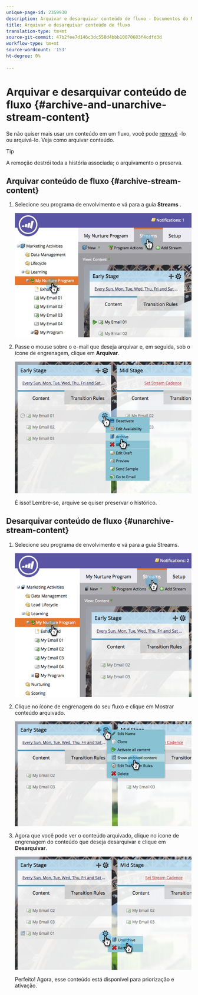 ```yaml
---
unique-page-id: 2359930
description: Arquivar e desarquivar conteúdo de fluxo - Documentos do Marketing - Documentação do produto
title: Arquivar e desarquivar conteúdo de fluxo
translation-type: tm+mt
source-git-commit: 47b2fee7d146c3dc558d4bbb10070683f4cdfd3d
workflow-type: tm+mt
source-wordcount: '153'
ht-degree: 0%

---
```



# Arquivar e desarquivar conteúdo de fluxo {#archive-and-unarchive-stream-content}

Se não quiser mais usar um conteúdo em um fluxo, você pode [removê](remove-stream-content.md) -lo ou arquivá-lo. Veja como arquivar conteúdo.

>[!TIP]
>
>A remoção destrói toda a história associada; o arquivamento o preserva.

## Arquivar conteúdo de fluxo {#archive-stream-content}

1. Selecione seu programa de envolvimento e vá para a guia **Streams** .

   ![](assets/cloneasteam-4.jpg)

1. Passe o mouse sobre o e-mail que deseja arquivar e, em seguida, sob o ícone de engrenagem, clique em **Arquivar**.

   ![](assets/image2014-9-15-17-3a42-3a7.png)

   É isso! Lembre-se, arquive se quiser preservar o histórico.

## Desarquivar conteúdo de fluxo {#unarchive-stream-content}

1. Selecione seu programa de envolvimento e vá para a guia Streams.

   ![](assets/image2014-9-15-17-3a42-3a11.png)

1. Clique no ícone de engrenagem do seu fluxo e clique em Mostrar conteúdo arquivado.

   ![](assets/image2014-9-15-17-3a42-3a15.png)

1. Agora que você pode ver o conteúdo arquivado, clique no ícone de engrenagem do conteúdo que deseja desarquivar e clique em **Desarquivar**.

   ![](assets/image2014-9-15-17-3a42-3a24.png)

   Perfeito! Agora, esse conteúdo está disponível para priorização e ativação.

